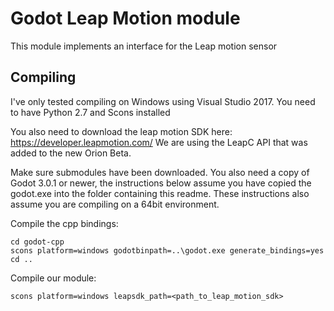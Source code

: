 # Godot Leap Motion module

This module implements an interface for the Leap motion sensor

Compiling
---------

I've only tested compiling on Windows using Visual Studio 2017.
You need to have Python 2.7 and Scons installed

You also need to download the leap motion SDK here:
https://developer.leapmotion.com/
We are using the LeapC API that was added to the new Orion Beta.

Make sure submodules have been downloaded.
You also need a copy of Godot 3.0.1 or newer, the instructions below assume you have copied the godot.exe into the folder containing this readme. 
These instructions also assume you are compiling on a 64bit environment.



Compile the cpp bindings:
```
cd godot-cpp
scons platform=windows godotbinpath=..\godot.exe generate_bindings=yes
cd ..
```

Compile our module:
```
scons platform=windows leapsdk_path=<path_to_leap_motion_sdk>
```
